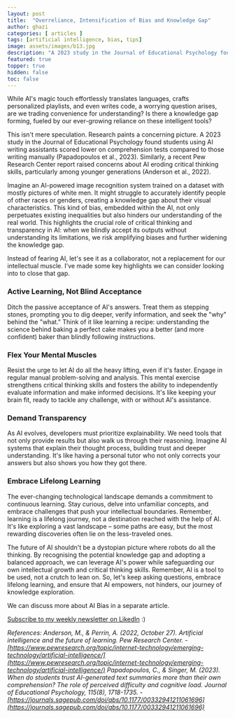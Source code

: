 ```yaml
---
layout: post
title:  "Overreliance, Intensification of Bias and Knowledge Gap"
author: ghazi
categories: [ articles ]
tags: [artificial intelligence, bias, tips]
image: assets/images/b13.jpg
description: "A 2023 study in the Journal of Educational Psychology found students using AI writing assistants scored lower on comprehension tests compared to those writing manually."
featured: true
topper: true
hidden: false
toc: false
---
```


While AI's magic touch effortlessly translates languages, crafts personalized playlists, and even writes code, a worrying question arises, are we trading convenience for understanding? Is there a knowledge gap forming, fueled by our ever-growing reliance on these intelligent tools?

This isn't mere speculation. Research paints a concerning picture. A 2023 study in the Journal of Educational Psychology found students using AI writing assistants scored lower on comprehension tests compared to those writing manually (Papadopoulos et al., 2023). Similarly, a recent Pew Research Center report raised concerns about AI eroding critical thinking skills, particularly among younger generations (Anderson et al., 2022).

Imagine an AI-powered image recognition system trained on a dataset with mostly pictures of white men. It might struggle to accurately identify people of other races or genders, creating a knowledge gap about their visual characteristics.
This kind of bias, embedded within the AI, not only perpetuates existing inequalities but also hinders our understanding of the real world. This highlights the crucial role of critical thinking and transparency in AI: when we blindly accept its outputs without understanding its limitations, we risk amplifying biases and further widening the knowledge gap.

Instead of fearing AI, let's see it as a collaborator, not a replacement for our intellectual muscle. I've made some key highlights we can consider looking into to close that gap. 

### Active Learning, Not Blind Acceptance

Ditch the passive acceptance of AI's answers. Treat them as stepping stones, prompting you to dig deeper, verify information, and seek the "why" behind the "what." Think of it like learning a recipe: understanding the science behind baking a perfect cake makes you a better (and more confident) baker than blindly following instructions.

### Flex Your Mental Muscles

Resist the urge to let AI do all the heavy lifting, even if it's faster. Engage in regular manual problem-solving and analysis. This mental exercise strengthens critical thinking skills and fosters the ability to independently evaluate information and make informed decisions. It's like keeping your brain fit, ready to tackle any challenge, with or without AI's assistance.

### Demand Transparency

As AI evolves, developers must prioritize explainability. We need tools that not only provide results but also walk us through their reasoning. Imagine AI systems that explain their thought process, building trust and deeper understanding. It's like having a personal tutor who not only corrects your answers but also shows you how they got there.

### Embrace Lifelong Learning

The ever-changing technological landscape demands a commitment to continuous learning. Stay curious, delve into unfamiliar concepts, and embrace challenges that push your intellectual boundaries. Remember, learning is a lifelong journey, not a destination reached with the help of AI. It's like exploring a vast landscape – some paths are easy, but the most rewarding discoveries often lie on the less-traveled ones.

The future of AI shouldn't be a dystopian picture where robots do all the thinking. By recognising the potential knowledge gap and adopting a balanced approach, we can leverage AI's power while safeguarding our own intellectual growth and critical thinking skills. Remember, AI is a tool to be used, not a crutch to lean on. So, let's keep asking questions, embrace lifelong learning, and ensure that AI empowers, not hinders, our journey of knowledge exploration.

We can discuss more about AI Bias in a separate article.

[Subscribe to my weekly newsletter on LikedIn](https://www.linkedin.com/newsletters/7164151096125407232/) :)

*References:*
*Anderson, M., & Perrin, A. (2022, October 27). Artificial intelligence and the future of learning. Pew Research Center. - [https://www.pewresearch.org/topic/internet-technology/emerging-technology/artificial-intelligence/](https://www.pewresearch.org/topic/internet-technology/emerging-technology/artificial-intelligence/)*
*Papadopoulos, C., & Singer, M. (2023). When do students trust AI-generated text summaries more than their own comprehension? The role of perceived difficulty and cognitive load. Journal of Educational Psychology, 115(8), 1718-1735. - [https://journals.sagepub.com/doi/abs/10.1177/00332941211061696](https://journals.sagepub.com/doi/abs/10.1177/00332941211061696)*